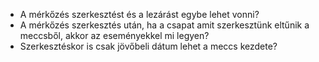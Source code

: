 - A mérkőzés szerkesztést és a lezárást egybe lehet vonni?
- A mérkőzés szerkesztés után, ha a csapat amit szerkesztünk eltűnik a meccsből, akkor az eseményekkel mi legyen?
- Szerkesztéskor is csak jövőbeli dátum lehet a meccs kezdete?
